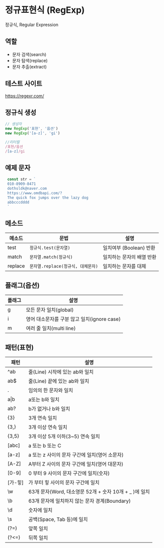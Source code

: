 # 정규표현식 (RegExp)

정규식, Regular Expression

## 역할

- 문자 검색(search)
- 문자 탐색(replace)
- 문자 추출(extract)

## 테스트 사이트

https://regexr.com/

## 정규식 생성

```js
// 생성자 
new RegExp('표현', '옵션')
new RegExp('[a-z]', 'gi')

//리터럴
/표현/옵션
/[a-z]/gi
```

## 예제 문자

```js
 const str = `
 010-8909-8471
 dothsldk@naver.com
 https://www.omdbapi.com/?
 The quick fox jumps over the lazy dog
 abbcccdddd
 `
```

## 메소드 

메소드 | 문법 | 설명
--|--|--
test | `정규식.test(문자열)` | 일치여부 (Boolean) 반환
match | `문자열.match(정규식)` |  일치하는 문자의 배열 반환
replace | `문자열.replace(정규식, 대체문자)` | 일치하는 문자를 대체

## 플래그(옵션)

플래그 | 설명
--|--
g | 모든 문자 일치(global)
i | 영어 대소문자를 구분 않고 일치(ignore case)
m | 여러 줄 일치(multi line)


## 패턴(표현)

패턴 | 설명
--|--
^ab | 줄(Line) 시작에 있는 ab와 일치
ab$ | 줄(Line) 끝에 있는 ab와 일치
. | 임의의 한 문자와 일치
a&verbar;b | a또는 b와 일치
ab? | b가 없거나 b와 일치
{3} | 3개 연속 일치
{3,} | 3개 이상 연속 일치
{3,5} | 3개 이상 5개 이하(3~5) 연속 일치
[abc] | a 또는 b 또는 C
[a-z] | a 또는 z 사이의 문자 구간에 일치(영어 소문자)
[A-Z] | A부터 Z 사이의 문자 구간에 일치(영어 대문자)
[0-9] | 0 부터 9 사이의 문자 구간에 일치(숫자)
[가-힣] | 가 부터 힣 사이의 문자 구간에 일치 
\w | 63개 문자(Word, 대소영문 52개 + 숫자 10개 + _ )에 일치
\b | 63개 문자에 일치하지 않는 문자 경계(Boundary)
\d | 숫자에 일치
\s | 공백(Space, Tab 등)에 일치
(?=) | 앞쪽 일치
(?<=) | 뒤쪽 일치
